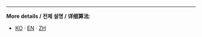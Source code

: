 
---

**More details / 전체 설명 / 详细算法**:
- [KO](docs/algorithm_full_ko.md) · [EN](docs/algorithm_full_en.md) · [ZH](docs/algorithm_full_zh.md)

